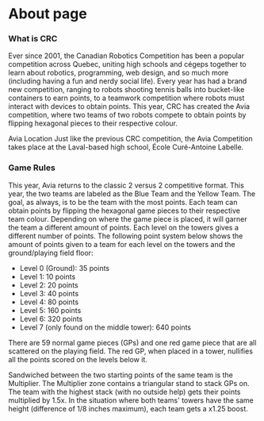 # About page

<!-- Import the component -->
<script type="module" src="https://unpkg.com/@google/model-viewer/dist/model-viewer.min.js"></script>

<!-- Use it like any other HTML element -->
<model-viewer class="field_model" alt="Avia 2023 Game Field" src="../assets/field/game_field.glb" shadow-intensity="1" camera-controls touch-action="pan-y"></model-viewer>

<!--ar environment-image="shared-assets/environments/moon_1k.hdr" poster="shared-assets/models/NeilArmstrong.webp" -->


<h3> What is CRC </h3>

Ever since 2001, the Canadian Robotics Competition has been a popular competition across Quebec, uniting high schools and cégeps together to learn about robotics, programming, web design, and so much more (including having a fun and nerdy social life). Every year has had a brand new competition, ranging to robots shooting tennis balls into bucket-like containers to earn points, to a teamwork competition where robots must interact with devices to obtain points. This year, CRC has created the Avia competition, where two teams of two robots compete to obtain points by flipping hexagonal pieces to their respective colour.

Avia Location
Just like the previous CRC competition, the Avia Competition takes place at the Laval-based high school, École Curé-Antoine Labelle. 


<h3> Game Rules </h3>
This year, Avia returns to the classic 2 versus 2 competitive format. This year, the two teams are labeled as the Blue Team and the Yellow Team. The goal, as always, is to be the team with the most points. Each team can obtain points by flipping the hexagonal game pieces to their respective team colour. Depending on where the game piece is placed, it will garner the team a different amount of points. Each level on the towers gives a different number of points. The following point system below shows the amount of points given to a team for each level on the towers and the ground/playing field floor:

<ul>
<li> Level 0 (Ground): 35 points </li>
<li>Level 1: 10 points </li>
<li>Level 2: 20 points </li>
<li>Level 3: 40 points </li>
<li>Level 4: 80 points </li>
<li>Level 5: 160 points </li>
<li>Level 6: 320 points </li>
<li>Level 7 (only found on the middle tower): 640 points </li>
</ul>


There are 59 normal game pieces (GPs) and one red game piece that are all scattered on the playing field. The red GP, when placed in a tower, nullifies all the points scored on the levels below it.

Sandwiched between the two starting points of the same team is the Multiplier. The Multiplier zone contains a triangular stand to stack GPs on. The team with the highest stack (with no outside help) gets their points multiplied by 1.5x. In the situation where both teams' towers have the same height (difference of 1/8 inches maximum), each team gets a x1.25 boost.

